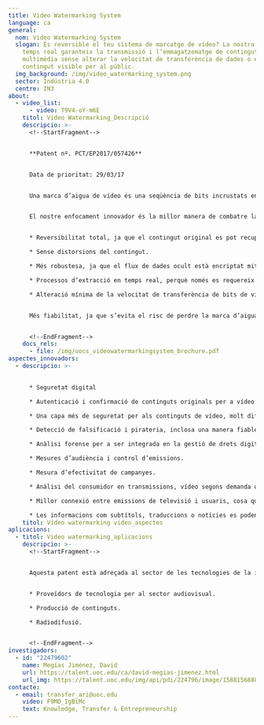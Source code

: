 ```yaml
---
title: Video Watermarking System
language: ca
general:
  nom: Video Watermarking System
  slogan: És reversible el teu sistema de marcatge de vídeo? La nostra solució en
    temps real garanteix la transmissió i l’emmagatzematge de contingut
    multimèdia sense alterar la velocitat de transferència de dades o el
    contingut visible per al públic.
  img_background: /img/video_watermarking_system.png
  sector: Indústria 4.0
  centre: IN3
about:
  - video_list:
      - video: T9V4-oY-m6E
    titol: Video Watermarking_Descripció
    descripcio: >-
      <!--StartFragment-->


      **Patent nº. PCT/EP2017/057426**


      Data de prioritat: 29/03/17


      Una marca d’aigua de vídeo és una seqüència de bits incrustats en un senyal de vídeo. Són imperceptibles per als sentits humans i només poden ser detectats per dispositius com ara telèfons intel·ligents o tauletes. Una marca d’aigua conté identificadors únics tant de la part de vídeo d’on s’ha extret la marca com de la font de distribució en què es pot acreditar el contingut.


      El nostre enfocament innovador és la millor manera de combatre la manipulació i la falsificació. A més, ofereix un bon equilibri entre capacitat, transparència i velocitat de transferència de bits, amb múltiples avantatges:


      * Reversibilitat total, ja que el contingut original es pot recuperar completament i amb facilitat.

      * Sense distorsions del contingut.

      * Més robustesa, ja que el flux de dades ocult està encriptat mitjançant diverses tecles.

      * Processos d’extracció en temps real, perquè només es requereix la descodificació entròpica, no la descompressió total del vídeo.

      * Alteració mínima de la velocitat de transferència de bits de vídeo.


      Més fiabilitat, ja que s’evita el risc de perdre la marca d’aigua a causa de la compressió.


      <!--EndFragment-->
    docs_rels:
      - file: /img/uocs_videowatermarkingsystem_brochure.pdf
aspectes_innovadors:
  - descripcio: >-
      

      * Seguretat digital 

      * Autenticació i confirmació de continguts originals per a vídeo segons demanda (4K, UHD, HDR, etc.). 

      * Una capa més de seguretat per als continguts de vídeo, molt difícil d’eliminar encara que hi hagi redimensionaments, recompressions, retallades o redigitalitzacions. 

      * Detecció de falsificació i pirateria, inclosa una manera fiable de localitzar la font de la filtració. 

      * Anàlisi forense per a ser integrada en la gestió de drets digitals per a vídeo segons demanda. Anàlisi de mitjans 

      * Mesures d’audiència i control d’emissions. 

      * Mesura d’efectivitat de campanyes. 

      * Anàlisi del consumidor en transmissions, vídeo segons demanda o fins i tot distribució a internet. 

      * Millor connexió entre emissions de televisió i usuaris, cosa que augmenta la participació de l’espectador. Incrustació d’informació 

      * Les informacions com subtítols, traduccions o notícies es poden incrustar en el vídeo.
    titol: Video watermarking video_aspectes
aplicacions:
  - titol: Video watermarking_aplicacions
    descripcio: >-
      <!--StartFragment-->


      Aquesta patent està adreçada al sector de les tecnologies de la informació i la comunicació. Els tipus d’empresa en què es pot utilitzar són: 


      * Proveïdors de tecnologia per al sector audiovisual. 

      * Producció de continguts. 

      * Radiodifusió.


      <!--EndFragment-->
investigadors:
  - id: "22479602"
    name: Megías Jiménez, David
    url: https://talent.uoc.edu/ca/david-megias-jimenez.html
    url_img: https://talent.uoc.edu/img/api/pdi/224796/image/1588156888077
contacte:
  - email: transfer_ari@uoc.edu
    video: F9MD_IgBiMc
    text: Knowledge, Transfer & Entrepreneurship
---
```


